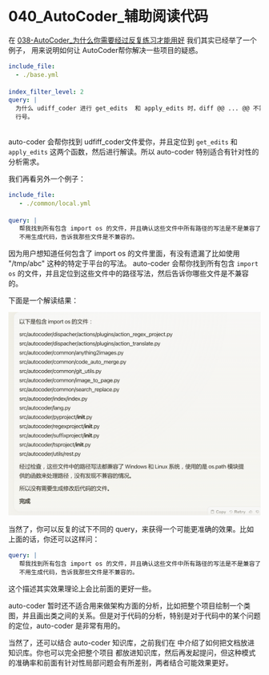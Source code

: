 # 040_AutoCoder_辅助阅读代码

在 [038-AutoCoder_为什么你需要经过反复练习才能用好](./038-AutoCoder_为什么你需要经过反复练习才能用好.md) 我们其实已经举了一个例子，
用来说明如何让 AutoCoder帮你解决一些项目的疑惑。

```yaml
include_file:
  - ./base.yml

index_filter_level: 2
query: |
  为什么 udiff_coder 进行 get_edits  和 apply_edits 时，diff @@ ... @@ 不需要包括
  行号。
  
```

auto-coder 会帮你找到 udfiff_coder文件爱你，并且定位到 `get_edits` 和 `apply_edits` 这两个函数，然后进行解读。所以 auto-coder 特别适合有针对性的分析需求。

我们再看另外一个例子：

```yaml 
include_file: 
   - ./common/local.yml

query: |   
   帮我找到所有包含 import os 的文件，并且确认这些文件中所有路径的写法是不是兼容了 windows 和 linux。
   不用生成代码，告诉我那些文件是不兼容的。
```

因为用户想知道任何包含了 import os 的文件里面，有没有遗漏了比如使用  "/tmp/abc" 这种的特定于平台的写法。 auto-coder 会帮你找到所有包含 `import os` 的文件，并且定位到这些文件中的路径写法，然后告诉你哪些文件是不兼容的。

下面是一个解读结果：

![](../images/040-01.png)

当然了，你可以反复的试下不同的 query，来获得一个可能更准确的效果。比如上面的话，你还可以这样问：

```yaml
query: |   
   帮我找到所有包含 import os 的文件，并且确认这些文件中所有路径的写法是不是兼容了 windows 和 linux。比如里面如果有 /tmp/abc 这种写法，就是不兼容的的，因为 windows 下面是 \tmp\abc，代码里面应该使用 os.path.join 来处理或者 pathlib 处理。
   不用生成代码，告诉我那些文件是不兼容的。
```

这个描述其实效果理论上会比前面的更好一些。

auto-coder 暂时还不适合用来做架构方面的分析，比如把整个项目绘制一个类图，并且画出类之间的关系。但是对于代码的分析，特别是对于代码中的某个问题的定位，auto-coder 是非常有用的。

当然了，还可以结合 auto-coder 知识库，之前我们在 [](./000-AutoCoder_准备旅程.md) 中介绍了如何把文档放进知识库。你也可以完全把整个项目
都放进知识库，然后再发起提问，但这种模式的准确率和前面有针对性局部问题会有所差别，两者结合可能效果更好。
  


